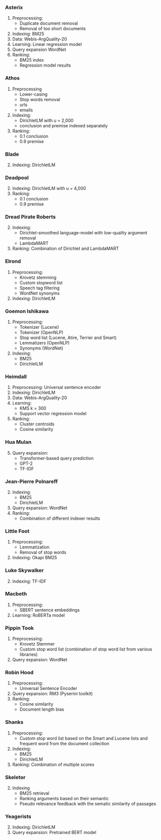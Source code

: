 ### Asterix

1. Preprocessing:
   - Duplicate document removal
   - Removal of too short documents
2. Indexing: BM25
3. Data: Webis-ArgQuality-20
4. Learning: Linear regression model
5. Query expansion WordNet
6. Ranking:
   - BM25 index
   - Regression model results

### Athos

1. Preprocessing
   - Lower-casing
   - Stop words removal
   - urls
   - emails
2. Indexing:
   - DirichletLM with u = 2,000
   - conclusion and premise indexed separately
3. Ranking:
   - 0.1 conclusion
   - 0.9 premise

### Blade

2. Indexing: DirichletLM

### Deadpool

2. Indexing: DirichletLM with u = 4,000
3. Ranking:
   - 0.1 conclusion
   - 0.9 premise

### Dread Pirate Roberts

2. Indexing:
   - Dirichlet-smoothed language-model with low-quality argument removal
   - LambdaMART
3. Ranking: Combination of Dirichlet and LambdaMART

### Elrond

1. Preprocessing:
   - Krovetz stemming
   - Custom stopword list
   - Speech tag filtering
   - WordNet synonyms
2. Indexing: DirichletLM

### Goemon Ishikawa

1. Preprocessing:
   - Tokenizer (Lucene)
   - Tokenizer (OpenNLP)
   - Stop word list (Lucene, Atire, Terrier and Smart)
   - Lemmatizers (OpenNLP)
   - Synonyms (WordNet)
2. Indexing:
   - BM25
   - DirichletLM

### Heimdall

1. Preprocessing: Universal sentence encoder
2. Indexing: DirichletLM
3. Data: Webis-ArgQuality-20
4. Learning:
   - KMS k = 300
   - Support vector regression model
5. Ranking:
   - Cluster centroids
   - Cosine similarity

### Hua Mulan

5. Query expansion:
   - Transformer-based query prediction
   - GPT-2
   - TF-IDF

### Jean-Pierre Polnareff

2. Indexing:
   - BM25
   - DirichletLM
3. Query expansion: WordNet
4. Ranking:
   - Combination of different indexer results

### Little Foot

1. Preprocessing:
   - Lemmatization
   - Removal of stop words
2. Indexing: Okapi BM25

### Luke Skywalker

2. Indexing: TF-IDF

### Macbeth

1. Preprocessing:
   - SBERT sentence embeddings
2. Learning: RoBERTa model

### Pippin Took

1. Preprocessing:
   - Krovetz Stemmer
   - Custom stop word list (combination of stop word list from various libraries)
2. Query expansion: WordNet

### Robin Hood

1. Preprocessing:
   - Universal Sentence Encoder
2. Query expansion: RM3 (Pyserini toolkit)
3. Ranking:
   - Cosine similarity
   - Document length bias

### Shanks

1. Preprocessing:
   - Custom stop word list based on the Smart and Lucene lists and frequent word from the document collection
2. Indexing:
   - BM25
   - DirichletLM
3. Ranking: Combination of multiple scores

### Skeletor

2. Indexing
   - BM25 retrieval
   - Ranking arguments based on their semantic
   - Pseudo relevance feedback with the sematic similarity of passages

### Yeagerists

2. Indexing: DirichletLM
3. Query expansion: Pretrained BERT model
